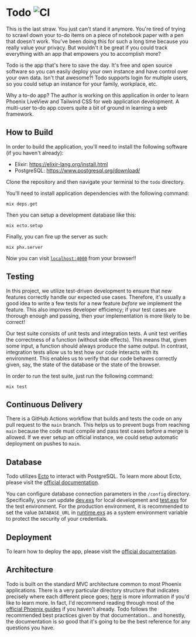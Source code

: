 # Todo ![CI](https://github.com/nskins/todo/actions/workflows/ci.yml/badge.svg)

This is the last straw. You just can't stand it anymore. You're tired of trying to scrawl down your to-do items on a piece of notebook paper with a pen that doesn't work. You've been doing this for such a long time because you really value your privacy. But wouldn't it be great if you could track everything with an app that empowers you to accomplish more?

Todo is the app that's here to save the day. It's free and open source software so you can easily deploy your own instance and have control over your own data. Isn't that awesome?! Todo supports login for multiple users, so you could setup an instance for your family, workplace, etc.

Why a to-do app? The author is working on this application in order to learn Phoenix LiveView and Tailwind CSS for web application development. A multi-user to-do app covers quite a bit of ground in learning a web framework.

## How to Build

In order to build the application, you'll need to install the following software (if you haven't already):

- Elixir: https://elixir-lang.org/install.html
- PostgreSQL: https://www.postgresql.org/download/

Clone the repository and then navigate your terminal to the `todo` directory.

You'll need to install application dependencies with the following command:

```
mix deps.get
```

Then you can setup a development database like this:

```
mix ecto.setup
```

Finally, you can fire up the server as such:

```
mix phx.server
```

Now you can visit [`localhost:4000`](http://localhost:4000) from your browser!!

## Testing

In this project, we utilize test-driven development to ensure that new features correctly handle our expected use cases. Therefore, it's usually a good idea to write a few tests for a new feature *before* we implement the feature. This also improves developer efficiency; if your test cases are thorough enough and passing, then your implementation is more likely to be correct!

Our test suite consists of unit tests and integration tests. A unit test verifies the correctness of a function (without side effects). This means that, given some input, a function should always produce the same output. In contrast, integration tests allow us to test how our code interacts with its environment. This enables us to verify that our code behaves correctly given, say, the state of the database or the state of the browser.

In order to run the test suite, just run the following command:

```
mix test
```

## Continuous Delivery

There is a GitHub Actions workflow that builds and tests the code on any pull request to the `main` branch. This helps us to prevent bugs from reaching `main` because the code must compile and pass test cases before a merge is allowed. If we ever setup an official instance, we could setup automatic deployment on pushes to `main`.

## Database

Todo utilizes [Ecto](https://github.com/elixir-ecto/ecto) to interact with PostgreSQL. To learn more about Ecto, please visit the [official documentation](https://hexdocs.pm/ecto/Ecto.html).

You can configure database connection parameters in the `/config` directory. Specifically, you can update [dev.exs](config/dev.exs) for local development and [test.exs](config/test.exs) for the test environment. For the production environment, it is recommended to set the value `DATABASE_URL` in [runtime.exs](config/runtime.exs) as a system environment variable to protect the security of your credentials.

## Deployment

To learn how to deploy the app, please visit the [official documentation](https://hexdocs.pm/phoenix/deployment.html).

## Architecture

Todo is built on the standard MVC architecture common to most Phoenix applications. There is a very particular directory structure that indicates precisely where each different piece goes; [here](https://hexdocs.pm/phoenix/directory_structure.html) is more information if you'd like to learn more. In fact, I'd recommend reading through most of the [official Phoenix guides](https://hexdocs.pm/phoenix/overview.html) if you haven't already. Todo follows the recommended best practices given by that documentation... and honestly, the documentation is so good that it's going to be the best reference for any questions you have.
